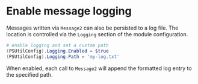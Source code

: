 # Enable message logging

Messages written via `Message2` can also be persisted to a log file. The location is controlled via the `Logging` section of the module configuration.

```powershell
# enable logging and set a custom path
(PSUtilConfig).Logging.Enabled = $true
(PSUtilConfig).Logging.Path = 'my-log.txt'
```

When enabled, each call to `Message2` will append the formatted log entry to the specified path.

